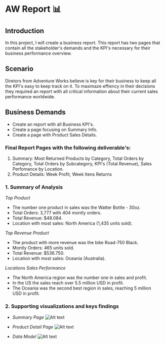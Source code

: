 <h1>AW Report 📊</h1>

<h2>Introduction</h2>

In this project, I will create a business report. This report has two pages that contain all the stakeholder's demands and the KPI's necessary for their business performance overview.

<h2>Scenario</h2>

Diretors from Adventure Works believe is key for their business to keep all the KPI's easy to keep track on it. To maximaze effiency in their decisions they required an report with all critical information about their current sales performance worldwide. 

<h2>Business Demands</h2>

- Create an report with all Business KPI's.
- Create a page focusing on Summary Info.
- Create a page with Product Sales Details.

<h3>Final Report Pages with the following deliverable's:</h3>

1.  Summary: Most Returned Products by Category, Total Orders by Category, Total Orders by Subcategory, KPI's (Total Revenue), Sales Perfomance by Location.
2.  Product Details: Week Profit, Week Itens Returns

<h3>1. Summary of Analysis</h3>

*Top Product*

- The number one product in sales was the Watter Bottle - 30oz.
- Total Orders: 3,777 with 404 montly orders.
- Total Revenue: $48.084. 
- Location with most sales: North America (1,435 units sold).

*Top Revenue Product*

- The product with more revenue was the bike Road-750 Black.
- Montly Orders: 465 units sold.
- Total Revenue: $536.750.
- Location with most sales: Oceania (Australia).

*Locations Sales Performance*

- The North America region was the number one in sales and profit. 
- In the US the sales reach over 5.5 million USD in profit. 
- The Oceania was the second best region in sales, reaching 5 million USD in profit.

<h3>2. Supporting visualizations and keys findings</h3>

- *Summary Page*
![Alt text](Presentation.png "Presentation")

- *Product Detail Page*
![Alt text](Presentation.png "Presentation")

- *Data Model*
![Alt text](Presentation.png "Presentation")
